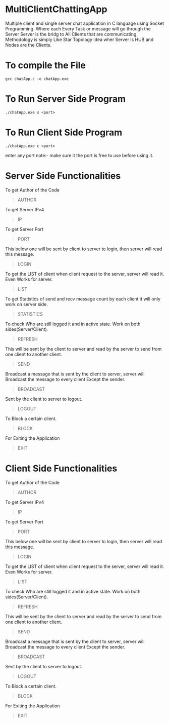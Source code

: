 # MultiClientChattingApp
Multiple client and single server chat application in C language using Socket Programming.
Where each Every Task or message will go through the Server Server is the bridg to All Clients that are communicating.
Methodology is simply Like Star Topology idea wher Server is HUB and Nodes are the Clients.

# To compile the File
```
gcc chatApp.c -o chatApp.exe
```

# To Run Server Side Program
```
./chatApp.exe s <port>
```

# To Run Client Side Program
```
./chatApp.exe c <port>
```

<port> enter any port 
note:- make sure it the port is free to use before using it.


# Server Side Functionalities


To get Author of the Code
> AUTHOR


To get Server IPv4
> IP <IPV4>


To get Server Port
> PORT <PORT>


This below one will be sent by client to server to login, then server will read this message.
> LOGIN <IPv4> <Port> <Name>


To get the LIST of client when  client request to the server, server will read it. Even Works for server.
> LIST


To get Statistics of send and recv message count by each client it will only work on server side.
> STATISTICS


To check Who are still logged it and in active state. Work on both sides(Server/Client).
> REFRESH


This will be sent by the client to server and read by the server to send from one client to another client.
> SEND <Desti-IPV4> <msg>


Broadcast a message that is sent by the client to server, server will Broadcast the message to every client Except the sender.
> BROADCAST


Sent by the client to server to logout.
> LOGOUT


To Block a certain client.
> BLOCK <Ipv4>


For Exiting the Application
> EXIT



# Client Side Functionalities 


To get Author of the Code
> AUTHOR


To get Server IPv4
> IP <IPV4>


To get Server Port
> PORT <PORT>


This below one will be sent by client to server to login, then server will read this message.
> LOGIN <IPv4> <Port> <Name>


To get the LIST of client when  client request to the server, server will read it. Even Works for server.
> LIST


To check Who are still logged it and in active state. Work on both sides(Server/Client).
> REFRESH


This will be sent by the client to server and read by the server to send from one client to another client.
> SEND <Desti-IPV4> <msg>


Broadcast a message that is sent by the client to server, server will Broadcast the message to every client Except the sender.
> BROADCAST


Sent by the client to server to logout.
> LOGOUT


To Block a certain client.
> BLOCK <Ipv4>


For Exiting the Application
> EXIT
